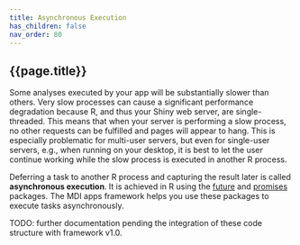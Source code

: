 ```yaml
---
title: Asynchronous Execution
has_children: false
nav_order: 80
---
```


## {{page.title}}

Some analyses executed by your app will be substantially
slower than others. Very slow processes
can cause a significant performance degradation
because R, and thus your Shiny web server, are 
single-threaded. This means that when your server
is performing a slow process, no other requests
can be fulfilled and pages will appear to
hang. This is especially problematic for multi-user
servers, but even for single-user servers, e.g.,
when running on your desktop, it is best to let the
user continue working while the slow process is executed
in another R process.

Deferring a task to another R process and capturing the result later
is called **asynchronous execution**. It is achieved in R
using the
[future]()
and
[promises]()
packages. The MDI apps framework helps you use these 
packages to execute tasks asynchronously. 

TODO: further documentation pending the integration
of these code structure with framework v1.0.
